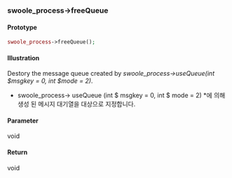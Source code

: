 ### swoole_process->freeQueue

#### Prototype

```php
swoole_process->freeQueue();
```

#### Illustration

Destory the message queue created by *swoole_process->useQueue(int $msgkey = 0, int $mode = 2)*.

* swoole_process-> useQueue (int $ msgkey = 0, int $ mode = 2) *에 의해 생성 된 메시지 대기열을 대상으로 지정합니다.

#### Parameter

void

#### Return

void

